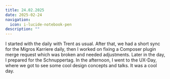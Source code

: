 ```yaml
---
title: 24.02.2025
date: 2025-02-24
navigation:
  icon: i-lucide-notebook-pen
description: ""
---
```


I started with the daily with Trent as usual. After that, we had a short sync for the Migros Karriere daily, then I worked on fixing a Composer plugin merge request which was broken and needed adjustments. Later in the day, I prepared for the Schnuppertag. In the afternoon, I went to the UX-Day, where we got to see some cool design concepts and talks. It was a cool day.

